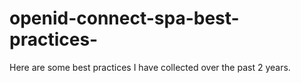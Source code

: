 # openid-connect-spa-best-practices-
Here are some best practices I have collected over the past 2 years. 
